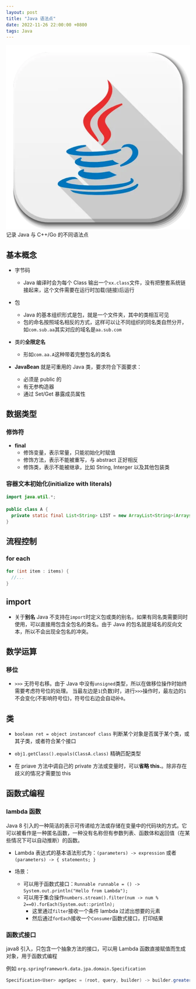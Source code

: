 ```yaml
---
layout: post
title: "Java 语法点"
date: 2022-11-26 22:00:00 +0800
tags: Java
---
```


![Java](/assets/images/2022-11-26-Java_Syntax_1.webp)
记录 Java 与 C++/Go 的不同语法点

## 基本概念

- 字节码

  - Java 编译时会为每个 Class 输出一个`xx.class`文件，没有把整套系统链接起来，这个文件需要在运行时加载(链接)后运行

- 包

  - Java 的基本组织形式是包，就是一个文件夹，其中的类相互可见
  - 包的命名按照域名相反的方式，这样可以让不同组织的同名类自然分开，如`com.sub.aa`其实对应的域名是`aa.sub.com`

- 类的**全限定名**

  - 形如`com.aa.A`这种带着完整包名的类名

- **JavaBean**
  就是可重用的 Java 类，要求符合下面要求：
  - 必须是 public 的
  - 有无参构造器
  - 通过 Set/Get 暴露成员属性

## 数据类型

### 修饰符

- **final**
  - 修饰变量，表示常量，只能初始化时赋值
  - 修饰方法，表示不能被重写，与 abstract 正好相反
  - 修饰类，表示不能被继承，比如 String, Interger 以及其他包装类

### 容器文本初始化(initialize with literals)

```java
import java.util.*;

public class A {
  private static final List<String> LIST = new ArrayList<String>(Arrays.asList("1", "2", "3"));
}
```

## 流程控制

### for each

```java
for (int item : items) {
  //...
}
```

## import

- 关于**别名**
  Java 不支持在`import`时定义包或类的别名，如果有同名类需要同时使用，可以直接用包含全包名的类名。由于 Java 的包名就是域名的反向文本，所以不会出现全包名的冲突。

## 数学运算

### 移位

- `>>>`
  无符号右移。由于 Java 中没有`unsigned`类型，所以在做移位操作时始终需要考虑符号位的处理。
  当最左边是`1`(负数)时，进行`>>>`操作时，最左边的`1`不会变化(不影响符号位)，符号位右边会自动补`0`。

## 类

- `boolean ret = object instanceof class`
  判断某个对象是否属于某个类，或其子类，或者符合某个接口

- `obj1.getClass().equals(ClassA.class)`
  精确匹配类型

- 在 priave 方法中调自己的 private 方法或变量时，可以**省略 this.**。除非存在歧义的情况才需要加 this

## 函数式编程

### lambda 函数

Java 8 引入的一种简洁的表示可传递给方法或存储在变量中的代码块的方式。它可以被看作是一种匿名函数，一种没有名称但有参数列表、函数体和返回值（在某些情况下可以自动推断）的函数。

- Lambda 表达式的基本语法形式为：`(parameters) -> expression` 或者`(parameters) -> { statements; }`

- 场景：
  - 可以用于函数式接口：`Runnable runnable = () -> System.out.println("Hello from Lambda");`
  - 可以用于集合操作`numbers.stream().filter(num -> num % 2==0).forEach(System.out::println);`
    - 这里通过`filter`接收一个条件 lambda 过滤出想要的元素
    - 然后通过`forEach`接收一个`Consumer`函数式接口，打印结果

### 函数式接口

java8 引入，只包含一个抽象方法的接口，可以用 Lambda 函数直接赋值而生成对象，用于函数式编程

例如 `org.springframework.data.jpa.domain.Specification`

```java
Specification<User> ageSpec = (root, query, builder) -> builder.greaterThan(root.get("age"), 30);
```
